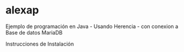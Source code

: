 # alexap
Ejemplo de programación en Java - Usando Herencia - con conexion a Base de datos MariaDB

Instrucciones de Instalación
